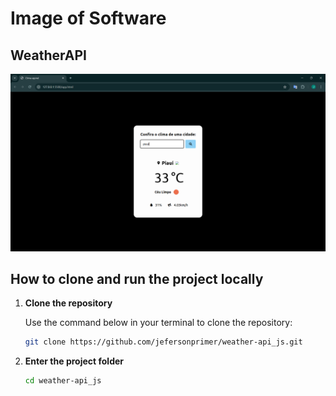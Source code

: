 <h1><strong>Image of Software</strong></h1>
<h2>WeatherAPI</h2>
<img src="./img/weather.png">

## How to clone and run the project locally
1. **Clone the repository**
   
   Use the command below in your terminal to clone the repository:
   ```bash
   git clone https://github.com/jefersonprimer/weather-api_js.git

2. **Enter the project folder**
   ```bash
   cd weather-api_js
